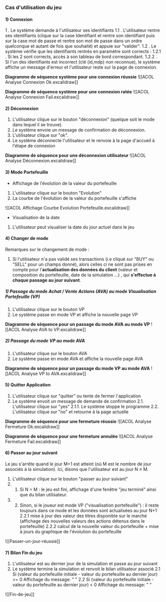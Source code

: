 ### Cas d'utilisation du jeu

#### 1) Connexion
1 . Le système demande à l'utilisateur ses identifiants
	1.1 . L'utilisateur rentre ses identifiants (clique sur la case Identifiant et rentre son identifiant puis sur la case mot de passe et rentre son mot de passe dans un ordre quelconque et autant de fois que souhaité) et appuie sur "valider".
	1.2 . Le système vérifie que les identifiants rentrés en paramètre sont corrects :
		1.2.1 . Si les 2 sont corrects, accès à son tableau de bord correspondant.
		1.2.2 . Si l'un des identifiants est incorrect (clé (id,mdp) non reconnue), le système affiche un message d'erreur et l'utilisateur reste sur la page de connexion.

**Diagramme de séquence système pour une connexion réussie**
![[ACOL Analyse Connexion Ok.excalidraw]]

**Diagramme de séquence système pour une connexion ratée**
![[ACOL Analyse Connexion Fail.excalidraw]]

#### 2) Déconnexion
1. L'utilisateur clique sur le bouton "déconnexion" (quelque soit le mode dans lequel il se trouve).
2. Le système envoie un message de confirmation de déconnexion.
3. L'utilisateur clique sur "ok".
4. Le système déconnecte l'utilisateur et le renvoie à la page d'accueil à l'étape de connexion

**Diagramme de séquence pour une déconnexion utilisateur**
![[ACOL Analyse Déconnexion.excalidraw]]

#### 3) Mode Portefeuille

 - Affichage de l'évolution de la valeur du portefeuille
1. L'utilisateur clique sur le bouton "Evolution"
2. La courbe de l'évolution de la valeur du portefeuille s'affiche 

![[ACOL Affichage Courbe Evolution Portefeuille.excalidraw]]

- Visualisation de la date 
1. L'utilisateur peut visualiser la date du jour actuel dans le jeu


#### 4) Changer de mode
Remarques sur le changement de mode : 
1. Si l'utilisateur n'a pas validé ses transactions (i.e cliqué sur "BUY" ou "SELL" pour un champs donné), alors celles ci ne sont pas prises en compte pour l'**actualisation des données du client** (valeur et composition du portefeuille, date de la simulation ...) , qui **s'effectue à chaque passage au jour suivant**.

##### 1) Passage du mode Achat / Vente Actions (AVA) au mode Visualisation Portefeuille (VP)

1. L'utilisateur clique sur le bouton VP
2. Le système passe en mode VP et affiche la nouvelle page VP

**Diagramme de séquence pour un passage du mode AVA au mode VP**
![[ACOL Analyse AVA to VP.excalidraw]]
##### 2) Passage du mode VP au mode AVA
1. L'utilisateur clique sur le bouton AVA
2. Le système passe en mode AVA et affiche la nouvelle page AVA

**Diagramme de séquence pour un passage du mode VP au mode AVA**
![[ACOL Analyse VP to AVA.excalidraw]]

#### 5) Quitter Application
1. L'utilisateur clique sur "quitter" ou tente de fermer l'application
2. Le système envoit un message de demande de confirmation
	2.1. L'utilisateur clique sur "yes"
		2.1.1. Le système stoppe le programme
	2.2. L'utilisateur clique sur "no" et retourne à la page actuelle

**Diagramme de séquence pour une fermeture réussie**
![[ACOL Analyse Fermeture Ok.excalidraw]]

**Diagramme de séquence pour une fermeture annulée**
![[ACOL Analyse Fermeture Fail.excalidraw]]

#### 6) Passer au jour suivant 
Le jeu s'arrête quand le jour M+1 est atteint (où M est le nombre de jour associés à la simulation).
Ici, disons que l'utilisateur est au jour N $\leq$ M.
1. L'utilisateur clique sur le bouton "passer au jour suivant"
2. 1. Si N = M : le jeu est fini, affichage d'une fenêtre "jeu terminé" ainsi que du bilan utilisateur.
2. 2. Sinon, si le joueur est mode VP ("visualisation portefeuille") :  il reste toujours dans ce mode et les données sont actualisées au jour N+1 
     2.2.1 mise à jour des valeur des titres disponible sur le marché (affichage des nouvelles valeurs des actions détenus dans le portefeuille)
     2.2.2 calcul de la nouvelle valeur du portefeuille + mise à jours du graphique de l'évolution du portefeuille

![[Passer-un-jour-réussie]]


#### 7) Bilan Fin du jeu
1. L'utilisateur est au dernier jour de la simulation et passe au jour suivant
2. Le système termine la simulation et renvoit le bilan utilisateur associé
   2.1 Si (valeur du portefeuille initiale - valeur du portefeuille au dernier jour) >= 0 
	   Affichage du message: "   "
   2.2 Si  (valeur du portefeuille initiale - valeur du portefeuille au dernier jour) < 0 
	   Affichage du message: "   "

![[Fin-de-jeu]]